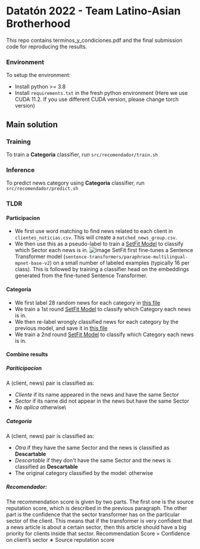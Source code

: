 # Datatón 2022 - Team Latino-Asian Brotherhood

This repo contains terminos_y_condiciones.pdf and the final submission code for reproducing the results.

### Environment

To setup the environment:
* Install python >= 3.8
* Install `requirements.txt` in the fresh python environment (Here we use CUDA 11.2. If you use different CUDA version, please change torch version)

## Main solution

### Training
To train a **Categoria** classifier, run `src/recomendador/train.sh`

### Inference
To predict news category using **Categoria** classifier, run `src/recomendador/predict.sh`

### TLDR
#### Participacion

* We first use word matching to find news related to each client in `clientes_noticias.csv`. This will create a `matched_news_group.csv`.
* We then use this as a pseudo-label to train a [SetFit Model](https://huggingface.co/blog/setfit) to classify which Sector each news is in.
![image](https://user-images.githubusercontent.com/42331617/200150838-12907ea0-d172-47a8-adfd-28cc9baf25cb.png)
SetFit first fine-tunes a Sentence Transformer model (`sentence-transformers/paraphrase-multilingual-mpnet-base-v2`) on a small number of labeled examples (typically 16 per class). This is followed by training a classifier head on the embeddings generated from the fine-tuned Sentence Transformer.

#### Categoria
* We first label 28 random news for each category in [this file](https://github.com/ktgiahieu/dataton2022-Latino_Asian_Brotherhood/blob/khuong_categorize/src/data/archivos_auxiliares/category_label_1st_round.csv)
* We train a 1st round [SetFit Model](https://huggingface.co/blog/setfit) to classify which Category each news is in.
* We then re-label wrongly classified news for each category by the previous model, and save it in [this file](https://github.com/ktgiahieu/dataton2022-Latino_Asian_Brotherhood/blob/khuong_categorize/src/data/archivos_auxiliares/category_label_2nd_round.csv)
* We train a 2nd round [SetFit Model](https://huggingface.co/blog/setfit) to classify which Category each news is in.

#### Combine results
##### Pariticipacion
A (client, news) pair is classified as:
* *Cliente* if its name appeared in the news and have the same Sector
* *Sector* if its name did not appear in the news but have the same Sector
* *No aplica* otherwise\

##### Categoria
A (client, news) pair is classified as:
* *Otra* if they have the same Sector and the news is classified as **Descartable**
* *Descartable* if they don't have the same Sector and the news is classified as **Descartable**
* The original category classified by the model: otherwise

##### Recomendador: 
The recommendation score is given by two parts. The first one is the source reputation score, which is described in the previous paragraph. The other part is the confidence that the sector transformer has on the particular sector of the client. This means that if the transformer is very confident that a news article is about a certain sector, then this article should have a big priority for clients inside that sector.
Recommendation Score = Confidence on client’s sector ∗ Source reputation score
